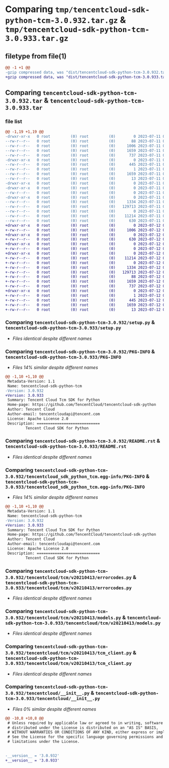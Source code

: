 # Comparing `tmp/tencentcloud-sdk-python-tcm-3.0.932.tar.gz` & `tmp/tencentcloud-sdk-python-tcm-3.0.933.tar.gz`

## filetype from file(1)

```diff
@@ -1 +1 @@
-gzip compressed data, was "dist/tencentcloud-sdk-python-tcm-3.0.932.tar", last modified: Tue Jul 11 01:00:41 2023, max compression
+gzip compressed data, was "dist/tencentcloud-sdk-python-tcm-3.0.933.tar", last modified: Wed Jul 12 00:38:19 2023, max compression
```

## Comparing `tencentcloud-sdk-python-tcm-3.0.932.tar` & `tencentcloud-sdk-python-tcm-3.0.933.tar`

### file list

```diff
@@ -1,19 +1,19 @@
-drwxr-xr-x   0 root         (0) root         (0)        0 2023-07-11 01:00:41.000000 tencentcloud-sdk-python-tcm-3.0.932/
--rw-r--r--   0 root         (0) root         (0)       88 2023-07-11 01:00:41.000000 tencentcloud-sdk-python-tcm-3.0.932/setup.cfg
--rw-r--r--   0 root         (0) root         (0)     1006 2023-07-11 01:00:41.000000 tencentcloud-sdk-python-tcm-3.0.932/setup.py
--rw-r--r--   0 root         (0) root         (0)     1659 2023-07-11 01:00:41.000000 tencentcloud-sdk-python-tcm-3.0.932/PKG-INFO
--rw-r--r--   0 root         (0) root         (0)      737 2023-07-11 01:00:41.000000 tencentcloud-sdk-python-tcm-3.0.932/README.rst
-drwxr-xr-x   0 root         (0) root         (0)        0 2023-07-11 01:00:41.000000 tencentcloud-sdk-python-tcm-3.0.932/tencentcloud_sdk_python_tcm.egg-info/
--rw-r--r--   0 root         (0) root         (0)      445 2023-07-11 01:00:41.000000 tencentcloud-sdk-python-tcm-3.0.932/tencentcloud_sdk_python_tcm.egg-info/SOURCES.txt
--rw-r--r--   0 root         (0) root         (0)        1 2023-07-11 01:00:41.000000 tencentcloud-sdk-python-tcm-3.0.932/tencentcloud_sdk_python_tcm.egg-info/dependency_links.txt
--rw-r--r--   0 root         (0) root         (0)     1659 2023-07-11 01:00:41.000000 tencentcloud-sdk-python-tcm-3.0.932/tencentcloud_sdk_python_tcm.egg-info/PKG-INFO
--rw-r--r--   0 root         (0) root         (0)       13 2023-07-11 01:00:41.000000 tencentcloud-sdk-python-tcm-3.0.932/tencentcloud_sdk_python_tcm.egg-info/top_level.txt
-drwxr-xr-x   0 root         (0) root         (0)        0 2023-07-11 01:00:41.000000 tencentcloud-sdk-python-tcm-3.0.932/tencentcloud/
-drwxr-xr-x   0 root         (0) root         (0)        0 2023-07-11 01:00:41.000000 tencentcloud-sdk-python-tcm-3.0.932/tencentcloud/tcm/
--rw-r--r--   0 root         (0) root         (0)        0 2023-07-11 01:00:41.000000 tencentcloud-sdk-python-tcm-3.0.932/tencentcloud/tcm/__init__.py
-drwxr-xr-x   0 root         (0) root         (0)        0 2023-07-11 01:00:41.000000 tencentcloud-sdk-python-tcm-3.0.932/tencentcloud/tcm/v20210413/
--rw-r--r--   0 root         (0) root         (0)     1334 2023-07-11 01:00:41.000000 tencentcloud-sdk-python-tcm-3.0.932/tencentcloud/tcm/v20210413/errorcodes.py
--rw-r--r--   0 root         (0) root         (0)   129713 2023-07-11 01:00:41.000000 tencentcloud-sdk-python-tcm-3.0.932/tencentcloud/tcm/v20210413/models.py
--rw-r--r--   0 root         (0) root         (0)        0 2023-07-11 01:00:41.000000 tencentcloud-sdk-python-tcm-3.0.932/tencentcloud/tcm/v20210413/__init__.py
--rw-r--r--   0 root         (0) root         (0)    11214 2023-07-11 01:00:41.000000 tencentcloud-sdk-python-tcm-3.0.932/tencentcloud/tcm/v20210413/tcm_client.py
--rw-r--r--   0 root         (0) root         (0)      630 2023-07-11 01:00:41.000000 tencentcloud-sdk-python-tcm-3.0.932/tencentcloud/__init__.py
+drwxr-xr-x   0 root         (0) root         (0)        0 2023-07-12 00:38:19.000000 tencentcloud-sdk-python-tcm-3.0.933/
+-rw-r--r--   0 root         (0) root         (0)     1006 2023-07-12 00:38:19.000000 tencentcloud-sdk-python-tcm-3.0.933/setup.py
+drwxr-xr-x   0 root         (0) root         (0)        0 2023-07-12 00:38:19.000000 tencentcloud-sdk-python-tcm-3.0.933/tencentcloud/
+-rw-r--r--   0 root         (0) root         (0)      630 2023-07-12 00:38:19.000000 tencentcloud-sdk-python-tcm-3.0.933/tencentcloud/__init__.py
+drwxr-xr-x   0 root         (0) root         (0)        0 2023-07-12 00:38:19.000000 tencentcloud-sdk-python-tcm-3.0.933/tencentcloud/tcm/
+-rw-r--r--   0 root         (0) root         (0)        0 2023-07-12 00:38:19.000000 tencentcloud-sdk-python-tcm-3.0.933/tencentcloud/tcm/__init__.py
+drwxr-xr-x   0 root         (0) root         (0)        0 2023-07-12 00:38:19.000000 tencentcloud-sdk-python-tcm-3.0.933/tencentcloud/tcm/v20210413/
+-rw-r--r--   0 root         (0) root         (0)    11214 2023-07-12 00:38:19.000000 tencentcloud-sdk-python-tcm-3.0.933/tencentcloud/tcm/v20210413/tcm_client.py
+-rw-r--r--   0 root         (0) root         (0)        0 2023-07-12 00:38:19.000000 tencentcloud-sdk-python-tcm-3.0.933/tencentcloud/tcm/v20210413/__init__.py
+-rw-r--r--   0 root         (0) root         (0)     1334 2023-07-12 00:38:19.000000 tencentcloud-sdk-python-tcm-3.0.933/tencentcloud/tcm/v20210413/errorcodes.py
+-rw-r--r--   0 root         (0) root         (0)   129713 2023-07-12 00:38:19.000000 tencentcloud-sdk-python-tcm-3.0.933/tencentcloud/tcm/v20210413/models.py
+-rw-r--r--   0 root         (0) root         (0)       88 2023-07-12 00:38:19.000000 tencentcloud-sdk-python-tcm-3.0.933/setup.cfg
+-rw-r--r--   0 root         (0) root         (0)     1659 2023-07-12 00:38:19.000000 tencentcloud-sdk-python-tcm-3.0.933/PKG-INFO
+-rw-r--r--   0 root         (0) root         (0)      737 2023-07-12 00:38:19.000000 tencentcloud-sdk-python-tcm-3.0.933/README.rst
+drwxr-xr-x   0 root         (0) root         (0)        0 2023-07-12 00:38:19.000000 tencentcloud-sdk-python-tcm-3.0.933/tencentcloud_sdk_python_tcm.egg-info/
+-rw-r--r--   0 root         (0) root         (0)        1 2023-07-12 00:38:19.000000 tencentcloud-sdk-python-tcm-3.0.933/tencentcloud_sdk_python_tcm.egg-info/dependency_links.txt
+-rw-r--r--   0 root         (0) root         (0)      445 2023-07-12 00:38:19.000000 tencentcloud-sdk-python-tcm-3.0.933/tencentcloud_sdk_python_tcm.egg-info/SOURCES.txt
+-rw-r--r--   0 root         (0) root         (0)     1659 2023-07-12 00:38:19.000000 tencentcloud-sdk-python-tcm-3.0.933/tencentcloud_sdk_python_tcm.egg-info/PKG-INFO
+-rw-r--r--   0 root         (0) root         (0)       13 2023-07-12 00:38:19.000000 tencentcloud-sdk-python-tcm-3.0.933/tencentcloud_sdk_python_tcm.egg-info/top_level.txt
```

### Comparing `tencentcloud-sdk-python-tcm-3.0.932/setup.py` & `tencentcloud-sdk-python-tcm-3.0.933/setup.py`

 * *Files identical despite different names*

### Comparing `tencentcloud-sdk-python-tcm-3.0.932/PKG-INFO` & `tencentcloud-sdk-python-tcm-3.0.933/PKG-INFO`

 * *Files 14% similar despite different names*

```diff
@@ -1,10 +1,10 @@
 Metadata-Version: 1.1
 Name: tencentcloud-sdk-python-tcm
-Version: 3.0.932
+Version: 3.0.933
 Summary: Tencent Cloud Tcm SDK for Python
 Home-page: https://github.com/TencentCloud/tencentcloud-sdk-python
 Author: Tencent Cloud
 Author-email: tencentcloudapi@tencent.com
 License: Apache License 2.0
 Description: ============================
         Tencent Cloud SDK for Python
```

### Comparing `tencentcloud-sdk-python-tcm-3.0.932/README.rst` & `tencentcloud-sdk-python-tcm-3.0.933/README.rst`

 * *Files identical despite different names*

### Comparing `tencentcloud-sdk-python-tcm-3.0.932/tencentcloud_sdk_python_tcm.egg-info/PKG-INFO` & `tencentcloud-sdk-python-tcm-3.0.933/tencentcloud_sdk_python_tcm.egg-info/PKG-INFO`

 * *Files 14% similar despite different names*

```diff
@@ -1,10 +1,10 @@
 Metadata-Version: 1.1
 Name: tencentcloud-sdk-python-tcm
-Version: 3.0.932
+Version: 3.0.933
 Summary: Tencent Cloud Tcm SDK for Python
 Home-page: https://github.com/TencentCloud/tencentcloud-sdk-python
 Author: Tencent Cloud
 Author-email: tencentcloudapi@tencent.com
 License: Apache License 2.0
 Description: ============================
         Tencent Cloud SDK for Python
```

### Comparing `tencentcloud-sdk-python-tcm-3.0.932/tencentcloud/tcm/v20210413/errorcodes.py` & `tencentcloud-sdk-python-tcm-3.0.933/tencentcloud/tcm/v20210413/errorcodes.py`

 * *Files identical despite different names*

### Comparing `tencentcloud-sdk-python-tcm-3.0.932/tencentcloud/tcm/v20210413/models.py` & `tencentcloud-sdk-python-tcm-3.0.933/tencentcloud/tcm/v20210413/models.py`

 * *Files identical despite different names*

### Comparing `tencentcloud-sdk-python-tcm-3.0.932/tencentcloud/tcm/v20210413/tcm_client.py` & `tencentcloud-sdk-python-tcm-3.0.933/tencentcloud/tcm/v20210413/tcm_client.py`

 * *Files identical despite different names*

### Comparing `tencentcloud-sdk-python-tcm-3.0.932/tencentcloud/__init__.py` & `tencentcloud-sdk-python-tcm-3.0.933/tencentcloud/__init__.py`

 * *Files 0% similar despite different names*

```diff
@@ -10,8 +10,8 @@
 # Unless required by applicable law or agreed to in writing, software
 # distributed under the License is distributed on an "AS IS" BASIS,
 # WITHOUT WARRANTIES OR CONDITIONS OF ANY KIND, either express or implied.
 # See the License for the specific language governing permissions and
 # limitations under the License.
 
 
-__version__ = '3.0.932'
+__version__ = '3.0.933'
```

